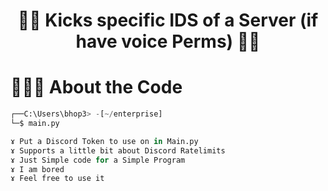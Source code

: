 ### 
<h1 align="center">🕵️‍♂️ Kicks specific IDS of a Server (if have voice Perms) 🕵️‍♂️</h>

# 👨🏻‍💻 About the Code

```python
┌──C:\Users\bhop3> -[~/enterprise]
└─$ main.py

ɤ Put a Discord Token to use on in Main.py
ɤ Supports a little bit about Discord Ratelimits
ɤ Just Simple code for a Simple Program
ɤ I am bored
ɤ Feel free to use it
```
